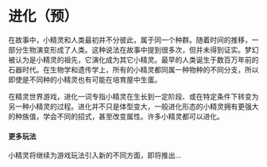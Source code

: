 # 进化（预）

在故事中，小精灵和人类最初并不分彼此，属于同一个种群。随着时间的推移，一部分生物演变形成了人类。这种说法在故事中提到很多次，但并未得到证实。梦幻被认为是小精灵的祖先，它演化成为其它小精灵。最早的人类诞生于数百万年前的石器时代。在生物学和遗传学上，所有的小精灵都同属一种物种的不同分支，所以即使是不同种的小精灵也有可能在培育屋中生蛋。

在精灵世界游戏，进化一词专指小精灵在生长到一定阶段、或在特定条件下转变为另一种小精灵的过程。进化并不只是体型变大，一般进化形态的小精灵拥有更强大的种族值，学会不同的招式，甚至改变属性。许多小精灵都可以进化。

#### 更多玩法

小精灵将继续为游戏玩法引入新的不同方面，即将推出...

